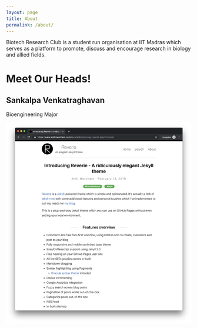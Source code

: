 ```yaml
---
layout: page
title: About
permalink: /about/
---
```


Biotech Research Club is a student run organisation at IIT Madras which serves as a platform to promote, discuss and encourage research in biology and allied fields. 

# Meet Our Heads!

## Sankalpa Venkatraghavan 

Bioengineering Major 

![](/images/reverie-demo.png)




